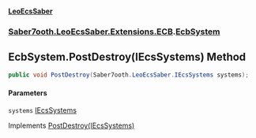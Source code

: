 #### [LeoEcsSaber](index.md 'index')
### [Saber7ooth.LeoEcsSaber.Extensions.ECB](Saber7ooth.LeoEcsSaber.Extensions.ECB.md 'Saber7ooth.LeoEcsSaber.Extensions.ECB').[EcbSystem](EcbSystem.md 'Saber7ooth.LeoEcsSaber.Extensions.ECB.EcbSystem')

## EcbSystem.PostDestroy(IEcsSystems) Method

```csharp
public void PostDestroy(Saber7ooth.LeoEcsSaber.IEcsSystems systems);
```
#### Parameters

<a name='Saber7ooth.LeoEcsSaber.Extensions.ECB.EcbSystem.PostDestroy(Saber7ooth.LeoEcsSaber.IEcsSystems).systems'></a>

`systems` [IEcsSystems](IEcsSystems.md 'Saber7ooth.LeoEcsSaber.IEcsSystems')

Implements [PostDestroy(IEcsSystems)](IEcsPostDestroySystem.PostDestroy(IEcsSystems).md 'Saber7ooth.LeoEcsSaber.IEcsPostDestroySystem.PostDestroy(Saber7ooth.LeoEcsSaber.IEcsSystems)')